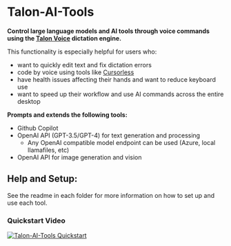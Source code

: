 # Talon-AI-Tools

**Control large language models and AI tools through voice commands using the [Talon Voice](https://talon.wiki) dictation engine.**

This functionality is especially helpful for users who:

- want to quickly edit text and fix dictation errors
- code by voice using tools like [Cursorless](https://www.cursorless.org/)
- have health issues affecting their hands and want to reduce keyboard use
- want to speed up their workflow and use AI commands across the entire desktop

**Prompts and extends the following tools:**

- Github Copilot
- OpenAI API (GPT-3.5/GPT-4) for text generation and processing
  - Any OpenAI compatible model endpoint can be used (Azure, local llamafiles, etc)
- OpenAI API for image generation and vision

## Help and Setup:

See the readme in each folder for more information on how to set up and use each tool.

### Quickstart Video

[![Talon-AI-Tools Quickstart](https://res.cloudinary.com/marcomontalbano/image/upload/v1709846688/video_to_markdown/images/youtube--FctiTs6D2tM-c05b58ac6eb4c4700831b2b3070cd403.jpg)](https://www.youtube.com/watch?v=FctiTs6D2tM "Talon-AI-Tools Quickstart")
